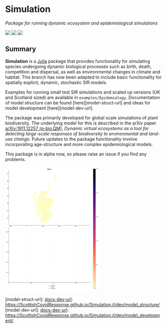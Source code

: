 # Simulation

*Package for running dynamic ecosystem and epidemiological simulations*

[![][docs-dev-img]][docs-dev-url] [![][actions-dev-img]][actions-dev-url] [![][codecov-dev-img]][codecov-dev-url]

## Summary

**Simulation** is a [Julia](http://www.julialang.org) package that
provides functionality for simulating species undergoing dynamic
biological processes such as birth, death, competition and dispersal, as well as environmental changes in climate and habitat. This branch has now been adapted to include basic functionality for spatially explicit, dynamic, stochastic SIR models.

Examples for running small test SIR simulations and scaled up versions (UK and Scotland sized) are available in `examples/Epidemiology`. Documentation of model structure can be found [here][model-struct-url] and ideas for model development [here][model-dev-url].

The package was primarily developed for global scale simulations of
plant biodiversity. The underlying model for this is described in the arXiv paper [arXiv:1911.12257 (q-bio.QM)][paper-url],
*Dynamic virtual ecosystems as a tool for detecting large-scale responses of biodiversity to environmental and land-use change*. Future updates to the package functionality involve incorporating
age-structure and more complex epidemiological models.

This package is in alpha now, so please raise an issue if you find any
problems.

[paper-url]: https://arxiv.org/abs/1911.12257

<img src="test/examples/ScotlandSIRSim.gif" width="300" height="400" />

[docs-dev-img]: https://img.shields.io/badge/docs-dev-blue.svg
[docs-dev-url]: https://ScottishCovidResponse.github.io/Simulation.jl/dev
[actions-dev-img]: https://github.com/ScottishCovidResponse/Simulation.jl/workflows/Simulation%20testing/badge.svg
[actions-dev-url]: https://github.com/ScottishCovidResponse/Simulation.jl/actions
[codecov-dev-img]: https://codecov.io/gh/ScottishCovidResponse/Simulation.jl/branch/dev/graph/badge.svg
[codecov-dev-url]: https://codecov.io/gh/ScottishCovidResponse/Simulation.jl?branch=dev
[model-struct-url]: [docs-dev-url]: https://ScottishCovidResponse.github.io/Simulation.jl/dev/model_structure/
[model-dev-url]: [docs-dev-url]: https://ScottishCovidResponse.github.io/Simulation.jl/dev/model_development/

